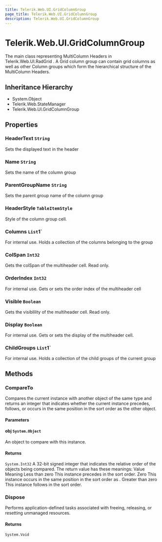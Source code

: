 ```yaml
---
title: Telerik.Web.UI.GridColumnGroup
page_title: Telerik.Web.UI.GridColumnGroup
description: Telerik.Web.UI.GridColumnGroup
---
```


# Telerik.Web.UI.GridColumnGroup

The main class representing MultiColumn Headers in Telerik.Web.UI.RadGrid . 
            A Grid column group can contain grid columns as well as other Column 
            groups which form the hierarchical structure of the MultiColumn Headers.

## Inheritance Hierarchy

* System.Object
* Telerik.Web.StateManager
* Telerik.Web.UI.GridColumnGroup

## Properties

###  HeaderText `String`

Sets the displayed text in the header

###  Name `String`

Sets the name of the column group

###  ParentGroupName `String`

Sets the parent group name of the column group

###  HeaderStyle `TableItemStyle`

Style of the column group cell.

###  Columns `List`1`

For internal use. Holds a collection of the columns belonging to the group

###  ColSpan `Int32`

Gets the colSpan of the multiheader cell. Read only.

###  OrderIndex `Int32`

For internal use. Gets or sets the order index of the multiheader cell

###  Visible `Boolean`

Gets the visiblility of the multiheader cell. Read only.

###  Display `Boolean`

For internal use. Gets or sets the display of the multiheader cell.

###  ChildGroups `List`1`

For internal use. Holds a collection of the child groups of the current group

## Methods

###  CompareTo

Compares the current instance with another object of the same type and
            returns an integer that indicates whether the current instance precedes, follows,
            or occurs in the same position in the sort order as the other object.

#### Parameters

#### obj `System.Object`

An object to compare with this instance.

#### Returns

`System.Int32` A 32-bit signed integer that indicates the relative order of the objects
            being compared. The return value has these meanings: Value Meaning Less than
            zero This instance precedes  in the sort order. Zero This
            instance occurs in the same position in the sort order as .
            Greater than zero This instance follows  in the sort order.

###  Dispose

Performs application-defined tasks associated with freeing, releasing,
            or resetting unmanaged resources.

#### Returns

`System.Void` 

